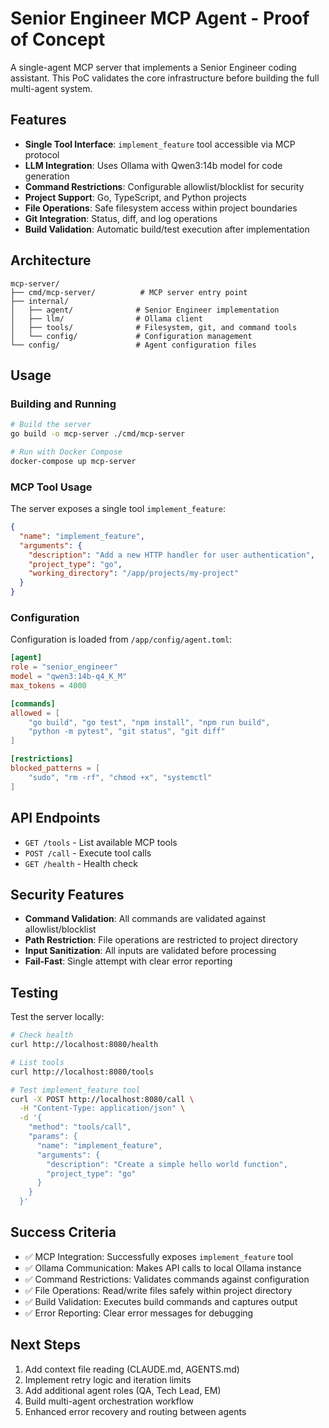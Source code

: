 # Senior Engineer MCP Agent - Proof of Concept

A single-agent MCP server that implements a Senior Engineer coding assistant. This PoC validates the core infrastructure before building the full multi-agent system.

## Features

- **Single Tool Interface**: `implement_feature` tool accessible via MCP protocol
- **LLM Integration**: Uses Ollama with Qwen3:14b model for code generation
- **Command Restrictions**: Configurable allowlist/blocklist for security
- **Project Support**: Go, TypeScript, and Python projects
- **File Operations**: Safe filesystem access within project boundaries
- **Git Integration**: Status, diff, and log operations
- **Build Validation**: Automatic build/test execution after implementation

## Architecture

```
mcp-server/
├── cmd/mcp-server/          # MCP server entry point
├── internal/
│   ├── agent/              # Senior Engineer implementation
│   ├── llm/                # Ollama client
│   ├── tools/              # Filesystem, git, and command tools
│   └── config/             # Configuration management
└── config/                 # Agent configuration files
```

## Usage

### Building and Running

```bash
# Build the server
go build -o mcp-server ./cmd/mcp-server

# Run with Docker Compose
docker-compose up mcp-server
```

### MCP Tool Usage

The server exposes a single tool `implement_feature`:

```json
{
  "name": "implement_feature",
  "arguments": {
    "description": "Add a new HTTP handler for user authentication",
    "project_type": "go",
    "working_directory": "/app/projects/my-project"
  }
}
```

### Configuration

Configuration is loaded from `/app/config/agent.toml`:

```toml
[agent]
role = "senior_engineer"
model = "qwen3:14b-q4_K_M"
max_tokens = 4000

[commands]
allowed = [
    "go build", "go test", "npm install", "npm run build",
    "python -m pytest", "git status", "git diff"
]

[restrictions]
blocked_patterns = [
    "sudo", "rm -rf", "chmod +x", "systemctl"
]
```

## API Endpoints

- `GET /tools` - List available MCP tools
- `POST /call` - Execute tool calls
- `GET /health` - Health check

## Security Features

- **Command Validation**: All commands are validated against allowlist/blocklist
- **Path Restriction**: File operations are restricted to project directory
- **Input Sanitization**: All inputs are validated before processing
- **Fail-Fast**: Single attempt with clear error reporting

## Testing

Test the server locally:

```bash
# Check health
curl http://localhost:8080/health

# List tools
curl http://localhost:8080/tools

# Test implement_feature tool
curl -X POST http://localhost:8080/call \
  -H "Content-Type: application/json" \
  -d '{
    "method": "tools/call",
    "params": {
      "name": "implement_feature",
      "arguments": {
        "description": "Create a simple hello world function",
        "project_type": "go"
      }
    }
  }'
```

## Success Criteria

- ✅ MCP Integration: Successfully exposes `implement_feature` tool
- ✅ Ollama Communication: Makes API calls to local Ollama instance  
- ✅ Command Restrictions: Validates commands against configuration
- ✅ File Operations: Read/write files safely within project directory
- ✅ Build Validation: Executes build commands and captures output
- ✅ Error Reporting: Clear error messages for debugging

## Next Steps

1. Add context file reading (CLAUDE.md, AGENTS.md)
2. Implement retry logic and iteration limits
3. Add additional agent roles (QA, Tech Lead, EM)
4. Build multi-agent orchestration workflow
5. Enhanced error recovery and routing between agents